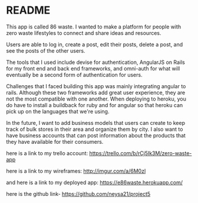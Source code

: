 # README

This app is called 86 waste. I wanted to make a platform for people with zero waste lifestyles to connect and share ideas and resources.

Users are able to log in, create a post, edit their posts, delete a post, and see the posts of the other users. 

The tools that I used include devise for authentication, AngularJS on Rails for my front end and back end frameworks, and omni-auth for what will eventually be a second form of authentication for users.

Challenges that I faced building this app was mainly integrating angular to rails. Although these two frameworks add great user experience, they are not the most compatible with one another. When deploying to heroku, you do have to install a buildback for ruby and for angular so that heroku can pick up on the languages that we're using. 

In the future, I want to add business models that users can create to keep track of bulk stores in their area and organize them by city. I also want to have business accounts that can post information about the products that they have available for their consumers.

here is a link to my trello account: https://trello.com/b/rCj5Ik3M/zero-waste-app

here is a link to my wireframes: http://imgur.com/a/6M0zl

and here is a link to my deployed app: https://e86waste.herokuapp.com/

here is the github link- https://github.com/neysa21/project5